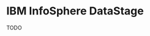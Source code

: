 # IBM InfoSphere DataStage

TODO

<!--
https://thegeeksterway.blogspot.com/2016/02/datastage-jobs-importexport.html
https://datastageinstallation.blogspot.com/2015/11/how-to-exportimport-projects-in.html
https://ibm-data-and-ai.ideas.aha.io/ideas/ISINT-I-77
https://www.ibm.com/support/pages/node/490671
https://stackoverflow.com/questions/54439395/how-to-export-a-datastage-job-in-unix
http://www.dsxchange.com/viewtopic.php?p=390489
-->

<!--
https://github.com/RunningITCode/ExtractISX
https://github.com/ganeshnv/test/tree/master/roles/linuxDataStage
https://github.com/ganeshnv/test/blob/master/linux_DataStage.yml
-->

